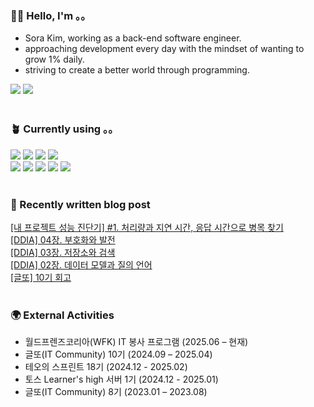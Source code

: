 <h3>👩🏻 Hello, I'm 。。</h3>
<ul>
 <li>Sora Kim, working as a back-end software engineer.</li>
 <li>approaching development every day with the mindset of wanting to grow 1% daily.</li>
 <li>striving to create a better world through programming.</li>
</ul>
<div>
 <a href="https://justsora.tistory.com/" target="_blank"><img src="https://img.shields.io/badge/Tistory-000000?style=for-the-badge&amp;logo=Tistory&amp;logoColor=white"></a> <a href="mailto:itsyoursora@gmail.com" target="_blank"><img src="https://img.shields.io/badge/Gmail-EA4335?style=for-the-badge&amp;logo=Gmail&amp;logoColor=white"></a>
</div>
<br>
<h3>🪴 Currently using 。。</h3>
<div>
 <img src="https://img.shields.io/badge/java-007396?style=for-the-badge&amp;logo=java&amp;logoColor=white"> <img src="https://img.shields.io/badge/spring-6DB33F?style=for-the-badge&amp;logo=spring&amp;logoColor=white"> <img src="https://img.shields.io/badge/springboot-6DB33F?style=for-the-badge&amp;logo=springboot&amp;logoColor=white"> <img src="https://img.shields.io/badge/php-777BB4?style=for-the-badge&amp;logo=php&amp;logoColor=white">
 <br><img src="https://img.shields.io/badge/postgresql-4169E1?style=for-the-badge&amp;logo=postgresql&amp;logoColor=white"> <img src="https://img.shields.io/badge/mariaDB-003545?style=for-the-badge&amp;logo=mariaDB&amp;logoColor=white"> <img src="https://img.shields.io/badge/jOOQ-black?style=for-the-badge"> <img src="https://img.shields.io/badge/amazonaws-232F3E?style=for-the-badge&amp;logo=amazonaws&amp;logoColor=white"> <img src="https://img.shields.io/badge/vue.js-4FC08D?style=for-the-badge&amp;logo=vue.js&amp;logoColor=white">
 <br>
</div>
<br>
<h3>🐾 Recently written blog post</h3>
<div id="recent-posts">
 <a href="https://justsora.tistory.com/192">[내 프로젝트 성능 진단기] #1. 처리량과 지연 시간, 응답 시간으로 병목 찾기</a>
 <br><a href="https://justsora.tistory.com/191">[DDIA] 04장. 부호화와 발전</a>
 <br><a href="https://justsora.tistory.com/190">[DDIA] 03장. 저장소와 검색</a>
 <br><a href="https://justsora.tistory.com/189">[DDIA] 02장. 데이터 모델과 질의 언어</a>
 <br><a href="https://justsora.tistory.com/188">[글또] 10기 회고</a>
 <br>
</div>
<br>
<h3>🌍 External Activities</h3>
<div>
<ul>
 <li>월드프렌즈코리아(WFK) IT 봉사 프로그램 (2025.06 – 현재)</li>
 <li>글또(IT Community) 10기 (2024.09 – 2025.04)</li>
 <li>테오의 스프린트 18기 (2024.12 - 2025.02)</li>
 <li>토스 Learner's high 서버 1기 (2024.12 - 2025.01)</li>
 <li>글또(IT Community) 8기 (2023.01 – 2023.08)</li>
</ul>
</div>

